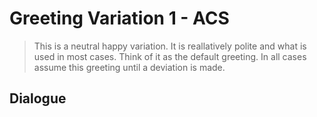 # Greeting Variation 1 - ACS

> This is a neutral happy variation. It is reallatively polite and what is used in most cases. Think of it as the default greeting. In all cases assume this greeting until a deviation is made.

## Dialogue

